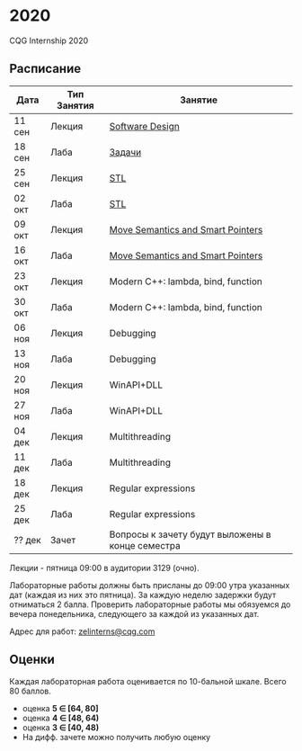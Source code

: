 # 2020
CQG Internship 2020

## Расписание

Дата | Тип Занятия | Занятие
-----|-------------|--------
11 сен | Лекция | [Software Design](<1. Software design/Software_design.pdf>)
18 сен | Лаба   | [Задачи](<1. Software Design/Задачи.md>)
25 сен | Лекция | [STL](<2. STL/STL Summary (2020).pdf>)
02 окт | Лаба   | [STL](<2. STL/STL Task.md>)
09 окт | Лекция | [Move Semantics and Smart Pointers](<3. Move Semantic, Smart Pointers/Modern C++. Move Semantic, Smart Pointers 2020.pdf>)
16 окт | Лаба   | [Move Semantics and Smart Pointers](<3. Move Semantic, Smart Pointers/Modern C++. Move Semantic, Smart Pointers.md>)
23 окт | Лекция | Modern C++: lambda, bind, function
30 окт | Лаба   | Modern C++: lambda, bind, function
06 ноя | Лекция | Debugging
13 ноя | Лаба   | Debugging
20 ноя | Лекция | WinAPI+DLL
27 ноя | Лаба   | WinAPI+DLL
04 дек | Лекция | Multithreading
11 дек | Лаба   | Multithreading
18 дек | Лекция | Regular expressions
25 дек | Лаба   | Regular expressions
?? дек | Зачет  | Вопросы к зачету будут выложены в конце семестра

Лекции - пятница 09:00 в аудитории 3129 (очно).

Лабораторные работы должны быть присланы до 09:00 утра указанных дат (каждая из них это пятница).
За каждую неделю задержки будут отниматься 2 балла.
Проверить лабораторные работы мы обязуемся до вечера понедельника, следующего за каждой из указанных дат.

Адрес для работ: zelinterns@cqg.com

## Оценки

Каждая лабораторная работа оценивается по 10-бальной шкале. Всего 80 баллов.

+ оценка <b>5 &Element; [64, 80]</b>
+ оценка <b>4 &Element; [48, 64)</b>
+ оценка <b>3 &Element; [40, 48)</b>
+ На дифф. зачете можно получить любую оценку


